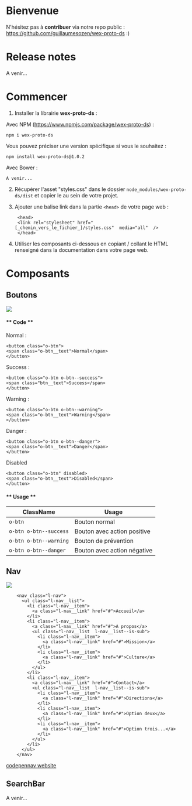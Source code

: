 # Bienvenue

N'hésitez pas à **contribuer** via notre repo public : https://github.com/guillaumesozen/wex-proto-ds :)

# Release notes

A venir...

# Commencer

1. Installer la librairie **wex-proto-ds** :

Avec NPM (https://www.npmjs.com/package/wex-proto-ds) : 

`npm i wex-proto-ds`

Vous pouvez préciser une version spécifique si vous le souhaitez : 

`npm install wex-proto-ds@1.0.2`


Avec Bower :

`A venir...`

2. Récupérer l'asset "styles.css" dans le dossier `node_modules/wex-proto-ds/dist` et copier le au sein de votre projet.

3. Ajouter une balise link dans la partie `<head>` de votre page web : 

        <head>
        <link rel="stylesheet" href="[_chemin_vers_le_fichier_]/styles.css"  media="all"  />
        </head>


4. Utiliser les composants ci-dessous en copiant / collant le HTML renseigné dans la documentation dans votre page web.

# Composants



## Boutons

![](https://i.ibb.co/9WGSDLN/Capture-d-e-cran-2019-03-27-a-00-23-54.png)


<!-- tabs:start -->

#### ** Code **

Normal :

    <button class="o-btn">
    <span class="o-btn__text">Normal</span>
    </button>

Success :

    <button class="o-btn o-btn--success">
    <span class="btn__text">Success</span>
    </button>

Warning : 

    <button class="o-btn o-btn--warning">
    <span class="o-btn__text">Warning</span>
    </button>

Danger :

    <button class="o-btn o-btn--danger">
    <span class="o-btn__text">Danger</span>
    </button>

Disabled

    <button class="o-btn" disabled>
    <span class="o-btn__text">Disabled</span>
    </button>


#### ** Usage **

| ClassName                         |Usage                         |
|-------------------------------|-----------------------------|
|`o-btn`            |Bouton normal            |
|`o-btn o-btn--success`            |Bouton avec action positive            |
|`o-btn o-btn--warning`|Bouton de prévention|
|`o-btn o-btn--danger`|Bouton avec action négative|

<!-- tabs:end -->

<!-- 

[codepenbutton website](https://codepen.io/gandre/pen/RdXjbJ ':include :type=iframe width=100% height=600px')

-->

## Nav

![](https://i.ibb.co/5Ry7hTY/Capture-d-e-cran-2019-03-27-a-00-24-38.png)

        <nav class="l-nav">
          <ul class="l-nav__list">
            <li class="l-nav__item">
              <a class="l-nav__link" href="#">Accueil</a>
            </li>
            <li class="l-nav__item">
              <a class="l-nav__link" href="#">A propos</a>
              <ul class="l-nav__list  l-nav__list--is-sub">
                <li class="l-nav__item">
                  <a class="l-nav__link" href="#">Mission</a>
                </li>
                <li class="l-nav__item">
                  <a class="l-nav__link" href="#">Culture</a>
                </li>
              </ul>
            </li>
            <li class="l-nav__item">
              <a class="l-nav__link" href="#">Contact</a>
              <ul class="l-nav__list  l-nav__list--is-sub">
                <li class="l-nav__item">
                  <a class="l-nav__link" href="#">Directions</a>
                </li>
                <li class="l-nav__item">
                  <a class="l-nav__link" href="#">Option deux</a>
                </li>
                <li class="l-nav__item">
                  <a class="l-nav__link" href="#">Option trois...</a>
                </li>
              </ul>
            </li>
          </ul>
        </nav>

[codepennav website](https://codepen.io/gandre/pen/gEVXwZ ':include :type=iframe width=100% height=400px')


## SearchBar

A venir...
